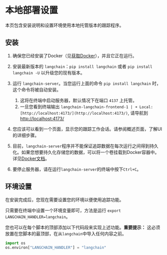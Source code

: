 # 本地部署设置

本页包含安装说明和设置环境使用本地托管版本的跟踪程序。

## 安装

1. 确保您已经安装了Docker（见[获取Docker](https://docs.docker.com/get-docker/)），并且它正在运行。
2. 安装最新版本的 `langchain`：`pip install langchain` 或者 `pip install langchain -U` 以升级您的现有版本。
3. 运行 `langchain-server`。当您运行上面的命令 `pip install langchain` 时，这个命令将被自动安装。
    1. 这将在终端中启动服务器，默认情况下在端口 `4137` 上托管。
    2. 一旦您看到终端输出 `langchain-langchain-frontend-1 | ➜ Local: [http://localhost:4173/](http://localhost:4173/)`, 
       请导航到 [http://localhost:4173/](http://localhost:4173/)

4. 您应该可以看到一个页面，显示您的跟踪工作会话。请参阅概述页面，了解UI的详细步骤。
5. 目前，`langchain-server`程序并不能保证追踪数据在每次运行之间得到持久化。如果您想要持久化存储您的数据，可以将一个卷挂载到Docker容器中。详见[Docker文档](https://docs.docker.com/storage/volumes/)。
6. 要停止服务器，请在运行`langchain-server`的终端中按下`Ctrl+C`。

## 环境设置

在安装完成后，您现在需要设置您的环境以便使用追踪功能。

只需要在终端中设置一个环境变量即可，方法是运行 `export LANGCHAIN_HANDLER=langchain`。

您也可以在每个脚本的顶部添加以下代码段来实现上述功能。**重要提示：** 这必须放置在您脚本的最顶部，在从`langchain`中导入任何内容之前。
```python
import os
os.environ["LANGCHAIN_HANDLER"] = "langchain"
```

